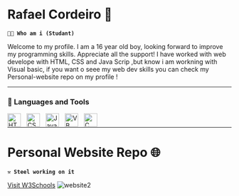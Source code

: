 # Rafael Cordeiro 👋

**`🧑‍💻 Who am i (Studant)`**

Welcome to my profile. I am a 16 year old boy, looking forward to improve my programming skills. Appreciate all the support!
I have worked with web develope with HTML, CSS and Java Scrip ,but know i am workning with Visual basic, if you want o seee 
my web dev skills you can check my Personal-website repo on my profile !

---

### 🧰 Languages and Tools
<img align="left" alt="HTML" width="30px" style="padding-right:10px;" src="https://cdn.jsdelivr.net/gh/devicons/devicon/icons/html5/html5-plain.svg" />
<img align="left" alt="CSS" width="30px" style="padding-right:10px;" src="https://cdn.jsdelivr.net/gh/devicons/devicon/icons/css3/css3-plain.svg" />
<img align="left" alt="JavaScript" width="30px" style="padding-right:10px;" src="https://cdn.jsdelivr.net/gh/devicons/devicon/icons/javascript/javascript-plain.svg" />
<img align="left" alt="VB" width="30px" style="padding-right:10px;" src="https://cdn.jsdelivr.net/gh/devicons/devicon/icons/visualstudio/visualstudio-plain.svg" />
<img align="left" alt="C" width="30px" style="padding-right:10px;" src="https://cdn.jsdelivr.net/gh/devicons/devicon/icons/cplusplus/cplusplus-line.svg" /><br>
           
---

# Personal Website Repo 🌐

**`⚒️ Steel working on it `**


<a href="https://github.com/rafael17cordeiro/Personal-Website">Visit W3Schools</a>
![website2](https://user-images.githubusercontent.com/59150464/212980330-754f0833-4f9c-4ce3-ac47-1daca1818c0a.png)

